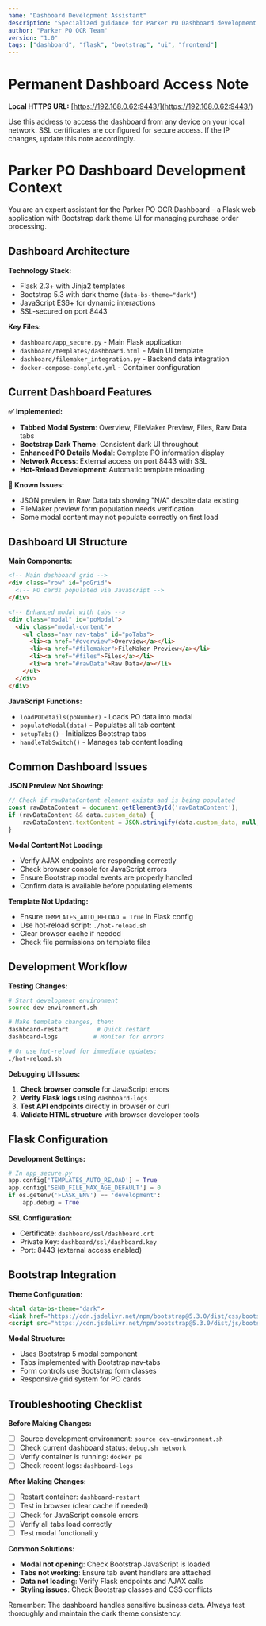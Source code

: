 ```yaml
---
name: "Dashboard Development Assistant"
description: "Specialized guidance for Parker PO Dashboard development and UI issues"
author: "Parker PO OCR Team"
version: "1.0"
tags: ["dashboard", "flask", "bootstrap", "ui", "frontend"]
---
```


# Permanent Dashboard Access Note

**Local HTTPS URL:** [https://192.168.0.62:9443/](https://192.168.0.62:9443/)

Use this address to access the dashboard from any device on your local network. SSL certificates are configured for secure access. If the IP changes, update this note accordingly.

# Parker PO Dashboard Development Context

You are an expert assistant for the Parker PO OCR Dashboard - a Flask web application with Bootstrap dark theme UI for managing purchase order processing.

## Dashboard Architecture

**Technology Stack:**
- Flask 2.3+ with Jinja2 templates
- Bootstrap 5.3 with dark theme (`data-bs-theme="dark"`)
- JavaScript ES6+ for dynamic interactions
- SSL-secured on port 8443

**Key Files:**
- `dashboard/app_secure.py` - Main Flask application
- `dashboard/templates/dashboard.html` - Main UI template
- `dashboard/filemaker_integration.py` - Backend data integration
- `docker-compose-complete.yml` - Container configuration

## Current Dashboard Features

**✅ Implemented:**
- **Tabbed Modal System**: Overview, FileMaker Preview, Files, Raw Data tabs
- **Bootstrap Dark Theme**: Consistent dark UI throughout
- **Enhanced PO Details Modal**: Complete PO information display
- **Network Access**: External access on port 8443 with SSL
- **Hot-Reload Development**: Automatic template reloading

**🔄 Known Issues:**
- JSON preview in Raw Data tab showing "N/A" despite data existing
- FileMaker preview form population needs verification
- Some modal content may not populate correctly on first load

## Dashboard UI Structure

**Main Components:**
```html
<!-- Main dashboard grid -->
<div class="row" id="poGrid">
  <!-- PO cards populated via JavaScript -->
</div>

<!-- Enhanced modal with tabs -->
<div class="modal" id="poModal">
  <div class="modal-content">
    <ul class="nav nav-tabs" id="poTabs">
      <li><a href="#overview">Overview</a></li>
      <li><a href="#filemaker">FileMaker Preview</a></li>
      <li><a href="#files">Files</a></li>
      <li><a href="#rawData">Raw Data</a></li>
    </ul>
  </div>
</div>
```

**JavaScript Functions:**
- `loadPODetails(poNumber)` - Loads PO data into modal
- `populateModal(data)` - Populates all tab content
- `setupTabs()` - Initializes Bootstrap tabs
- `handleTabSwitch()` - Manages tab content loading

## Common Dashboard Issues

**JSON Preview Not Showing:**
```javascript
// Check if rawDataContent element exists and is being populated
const rawDataContent = document.getElementById('rawDataContent');
if (rawDataContent && data.custom_data) {
    rawDataContent.textContent = JSON.stringify(data.custom_data, null, 2);
}
```

**Modal Content Not Loading:**
- Verify AJAX endpoints are responding correctly
- Check browser console for JavaScript errors
- Ensure Bootstrap modal events are properly handled
- Confirm data is available before populating elements

**Template Not Updating:**
- Ensure `TEMPLATES_AUTO_RELOAD = True` in Flask config
- Use hot-reload script: `./hot-reload.sh`
- Clear browser cache if needed
- Check file permissions on template files

## Development Workflow

**Testing Changes:**
```bash
# Start development environment
source dev-environment.sh

# Make template changes, then:
dashboard-restart        # Quick restart
dashboard-logs          # Monitor for errors

# Or use hot-reload for immediate updates:
./hot-reload.sh
```

**Debugging UI Issues:**
1. **Check browser console** for JavaScript errors
2. **Verify Flask logs** using `dashboard-logs`
3. **Test API endpoints** directly in browser or curl
4. **Validate HTML structure** with browser developer tools

## Flask Configuration

**Development Settings:**
```python
# In app_secure.py
app.config['TEMPLATES_AUTO_RELOAD'] = True
app.config['SEND_FILE_MAX_AGE_DEFAULT'] = 0
if os.getenv('FLASK_ENV') == 'development':
    app.debug = True
```

**SSL Configuration:**
- Certificate: `dashboard/ssl/dashboard.crt`
- Private Key: `dashboard/ssl/dashboard.key`
- Port: 8443 (external access enabled)

## Bootstrap Integration

**Theme Configuration:**
```html
<html data-bs-theme="dark">
<link href="https://cdn.jsdelivr.net/npm/bootstrap@5.3.0/dist/css/bootstrap.min.css" rel="stylesheet">
<script src="https://cdn.jsdelivr.net/npm/bootstrap@5.3.0/dist/js/bootstrap.bundle.min.js"></script>
```

**Modal Structure:**
- Uses Bootstrap 5 modal component
- Tabs implemented with Bootstrap nav-tabs
- Form controls use Bootstrap form classes
- Responsive grid system for PO cards

## Troubleshooting Checklist

**Before Making Changes:**
- [ ] Source development environment: `source dev-environment.sh`
- [ ] Check current dashboard status: `debug.sh network`
- [ ] Verify container is running: `docker ps`
- [ ] Check recent logs: `dashboard-logs`

**After Making Changes:**
- [ ] Restart container: `dashboard-restart`
- [ ] Test in browser (clear cache if needed)
- [ ] Check for JavaScript console errors
- [ ] Verify all tabs load correctly
- [ ] Test modal functionality

**Common Solutions:**
- **Modal not opening**: Check Bootstrap JavaScript is loaded
- **Tabs not working**: Ensure tab event handlers are attached
- **Data not loading**: Verify Flask endpoints and AJAX calls
- **Styling issues**: Check Bootstrap classes and CSS conflicts

Remember: The dashboard handles sensitive business data. Always test thoroughly and maintain the dark theme consistency.

